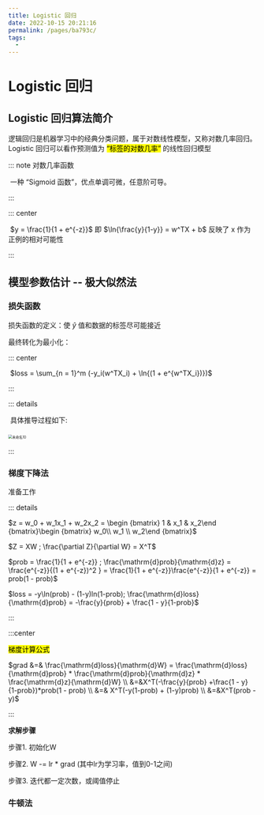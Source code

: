 ```yaml
---
title: Logistic 回归
date: 2022-10-15 20:21:16
permalink: /pages/ba793c/
tags: 
  - 
---
```

#  Logistic 回归

## Logistic 回归算法简介

逻辑回归是机器学习中的经典分类问题，属于对数线性模型，又称对数几率回归。Logistic 回归可以看作预测值为 <mark>“标签的对数几率”</mark> 的线性回归模型

::: note 对数几率函数

​	一种 “Sigmoid 函数”，优点单调可微，任意阶可导。

:::

::: center

​	$y = \frac{1}{1 + e^{-z}}$ 即 $\ln{\frac{y}{1-y}} = w^TX + b$ 反映了 x 作为正例的相对可能性

:::

## 模型参数估计 -- 极大似然法

### 损失函数

损失函数的定义：使 $\hat{y}$ 值和数据的标签尽可能接近

最终转化为最小化：

::: center

​	$loss = \sum_{n = 1}^m (-y_i(w^TX_i) + \ln{(1 + e^{w^TX_i})})$

:::

::: details

​	具体推导过程如下:

​	<img src="https://cdn.jsdelivr.net/gh/crush598/image@main/AI/202210161617092.jpg" alt="未命名10" style="zoom:50%;" />

:::

### 梯度下降法

准备工作

::: details

$z = w_0 + w_1x_1 + w_2x_2 = \begin {bmatrix} 1 & x_1 & x_2\end {bmatrix}\begin {bmatrix} w_0\\ w_1 \\ w_2\end {bmatrix}$

$Z = XW ; \frac{\partial Z}{\partial W} = X^T$

$prob = \frac{1}{1 + e^{-z}} ; \frac{\mathrm{d}prob}{\mathrm{d}z} = \frac{e^{-z}}{(1 + e^{-z})^2 } = \frac{1}{1 + e^{-z}}\frac{e^{-z}}{1 + e^{-z}} = prob(1 - prob)$

$loss = -y\ln(prob) - (1-y)ln(1-prob); \frac{\mathrm{d}loss}{\mathrm{d}prob} = -\frac{y}{prob} + \frac{1 - y}{1-prob}$

:::

:::center

<mark>梯度计算公式</mark>

$grad &=& \frac{\mathrm{d}loss}{\mathrm{d}W} = \frac{\mathrm{d}loss}{\mathrm{d}prob} * \frac{\mathrm{d}prob}{\mathrm{d}z} * \frac{\mathrm{d}z}{\mathrm{d}W} \\ &=&X^T(-\frac{y}{prob} +\frac{1 - y}{1-prob})*prob(1 - prob) \\ &=& X^T(-y(1-prob) + (1-y)prob) \\ &=&X^T(prob - y)$

:::

**求解步骤**

步骤1. 初始化W

步骤2. W -= lr * grad (其中lr为学习率，值到0-1之间)

步骤3. 迭代都一定次数，或阈值停止

### 牛顿法









